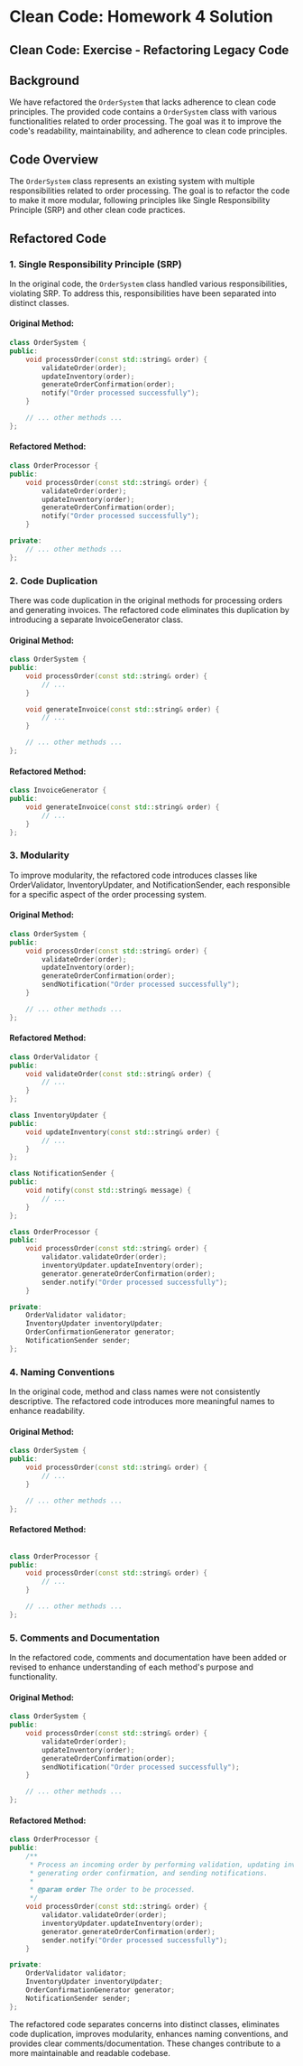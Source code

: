 # Clean Code: Homework 4 Solution

## Clean Code: Exercise - Refactoring Legacy Code

## Background

We have refactored the `OrderSystem` that lacks adherence to clean code principles. The provided code contains a `OrderSystem` class with various functionalities related to order processing. The goal was it to improve the code's readability, maintainability, and adherence to clean code principles.

## Code Overview

The `OrderSystem` class represents an existing system with multiple responsibilities related to order processing. The goal is to refactor the code to make it more modular, following principles like Single Responsibility Principle (SRP) and other clean code practices.

## Refactored Code

### 1. Single Responsibility Principle (SRP)

In the original code, the `OrderSystem` class handled various responsibilities, violating SRP. To address this, responsibilities have been separated into distinct classes.

#### Original Method:

```cpp
class OrderSystem {
public:
    void processOrder(const std::string& order) {
        validateOrder(order);
        updateInventory(order);
        generateOrderConfirmation(order);
        notify("Order processed successfully");
    }

    // ... other methods ...
};
```

#### Refactored Method:

```cpp
class OrderProcessor {
public:
    void processOrder(const std::string& order) {
        validateOrder(order);
        updateInventory(order);
        generateOrderConfirmation(order);
        notify("Order processed successfully");
    }

private:
    // ... other methods ...
};

```

### 2. Code Duplication

There was code duplication in the original methods for processing orders and generating invoices. 
The refactored code eliminates this duplication by introducing a separate InvoiceGenerator class.

#### Original Method:

```cpp
class OrderSystem {
public:
    void processOrder(const std::string& order) {
        // ...
    }

    void generateInvoice(const std::string& order) {
        // ...
    }

    // ... other methods ...
};

```

#### Refactored Method:

```cpp
class InvoiceGenerator {
public:
    void generateInvoice(const std::string& order) {
        // ...
    }
};
```

### 3. Modularity

To improve modularity, the refactored code introduces classes like OrderValidator, InventoryUpdater, and NotificationSender, each responsible for a specific aspect of the order processing system.

#### Original Method:

```cpp
class OrderSystem {
public:
    void processOrder(const std::string& order) {
        validateOrder(order);
        updateInventory(order);
        generateOrderConfirmation(order);
        sendNotification("Order processed successfully");
    }

    // ... other methods ...
};


```

#### Refactored Method:

```cpp
class OrderValidator {
public:
    void validateOrder(const std::string& order) {
        // ...
    }
};

class InventoryUpdater {
public:
    void updateInventory(const std::string& order) {
        // ...
    }
};

class NotificationSender {
public:
    void notify(const std::string& message) {
        // ...
    }
};

class OrderProcessor {
public:
    void processOrder(const std::string& order) {
        validator.validateOrder(order);
        inventoryUpdater.updateInventory(order);
        generator.generateOrderConfirmation(order);
        sender.notify("Order processed successfully");
    }

private:
    OrderValidator validator;
    InventoryUpdater inventoryUpdater;
    OrderConfirmationGenerator generator;
    NotificationSender sender;
};

```

### 4. Naming Conventions

In the original code, method and class names were not consistently descriptive. The refactored code introduces more meaningful names to enhance readability.

#### Original Method:

```cpp
class OrderSystem {
public:
    void processOrder(const std::string& order) {
        // ...
    }

    // ... other methods ...
};


```

#### Refactored Method:

```cpp

class OrderProcessor {
public:
    void processOrder(const std::string& order) {
        // ...
    }

    // ... other methods ...
};

```

### 5. Comments and Documentation

In the refactored code, comments and documentation have been added or revised to enhance understanding of each method's purpose and functionality.

#### Original Method:

```cpp
class OrderSystem {
public:
    void processOrder(const std::string& order) {
        validateOrder(order);
        updateInventory(order);
        generateOrderConfirmation(order);
        sendNotification("Order processed successfully");
    }

    // ... other methods ...
};


```

#### Refactored Method:

```cpp
class OrderProcessor {
public:
    /**
     * Process an incoming order by performing validation, updating inventory,
     * generating order confirmation, and sending notifications.
     *
     * @param order The order to be processed.
     */
    void processOrder(const std::string& order) {
        validator.validateOrder(order);
        inventoryUpdater.updateInventory(order);
        generator.generateOrderConfirmation(order);
        sender.notify("Order processed successfully");
    }

private:
    OrderValidator validator;
    InventoryUpdater inventoryUpdater;
    OrderConfirmationGenerator generator;
    NotificationSender sender;
};


```

The refactored code separates concerns into distinct classes, eliminates code duplication, improves modularity, enhances naming conventions, and provides clear comments/documentation. 
These changes contribute to a more maintainable and readable codebase.
